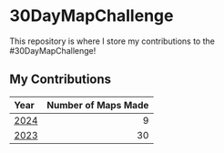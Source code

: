 # 30DayMapChallenge

This repository is where I store my contributions to the \#30DayMapChallenge!

## My Contributions

| Year | Number of Maps Made |
| :-- | --: |
| [2024](2024) | 9 |
| [2023](2023) | 30 |